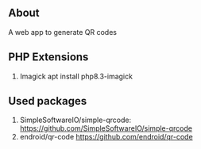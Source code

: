 
## About

A web app to generate QR codes

## PHP Extensions
1. Imagick
apt install php8.3-imagick

## Used packages
1. SimpleSoftwareIO/simple-qrcode:
https://github.com/SimpleSoftwareIO/simple-qrcode
2.  endroid/qr-code
    https://github.com/endroid/qr-code





